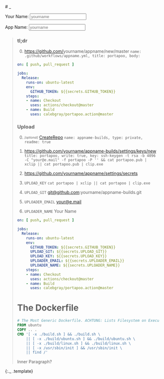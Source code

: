 <style>.header-level-1{display:none}</style># _
<style>img._,blockquote._{display:none}</style>
<script>
'use strict';

let $hand_id = 0;
Object.defineProperty(Function.prototype, '_id', {
  get: function() {
    Object.defineProperty(this, '_id', { value: $hand_id++, writable: false });
    return this._id;
  }
});

const $hand_ = {};
function $hand(context, id, hook) {
  switch (arguments.length) {
  case 1:
    id = context.id;
  case 2:
    if (!$hand_[id]) return;
    for (const hook of Object.values($hand_[id].hooks)) {
      hook.call($hand_[id].self, context);
    }
    return;
  }

  if (!$hand_[id]) {
    $hand_[id] = {self: context, hooks: {}};
  } else {
    $hand_[id].self = context;
  }
  $hand_[id].hooks[hook._id] = hook;
  for (const hook of Object.values($hand_[id].hooks)) {
    hook.call(context);
  }
}

function setEscapedHtml(trigger) {
  if (!trigger) return;
  this.innerHTML = trigger.value.replace(/&/g, '&amp;').replace(/</g, '&lt;').replace(/>/g, '&gt;').replace(/"/g, '&quot;').replace(/'/g, '&#039;');
}
</script>

<label for="yourname">Your Name: <input id="yourname" type="text" oninput="$hand(this)" onpropertychange="$hand(this)" placeholder="yourname"></label>

<label for="appname">App Name: <input id="appname" type="text" oninput="$hand(this)" onpropertychange="$hand(this)" placeholder="yourname"></label>

> ### tl;dr
> 
> 0. https://github.com/<span>yourname<img class="_" onload="$hand(this.parentNode, 'yourname', setEscapedHtml)" src="data:image/gif;base64,R0lGODlhAQABAIAAAP///wAAACH5BAEAAAAALAAAAAABAAEAAAICRAEAOw=="/></span>/<span>appname<img class="_" onload="$hand(this.parentNode, 'appname', setEscapedHtml)" src="data:image/gif;base64,R0lGODlhAQABAIAAAP///wAAACH5BAEAAAAALAAAAAABAAEAAAICRAEAOw=="/></span>/new/master `name: .github/workflows/appname.yml, title: portapoo, body: `
> 
> ```yaml
> on: [ push, pull_request ]
> 
> jobs:
>   Release:
>     runs-on: ubuntu-latest
>     env:
>       GITHUB_TOKEN: ${{secrets.GITHUB_TOKEN}}
>     steps:
>     - name: Checkout
>       uses: actions/checkout@master
>     - name: Build
>       uses: calebgray/portapoo.action@master
> ```
> 
> ### Upload
> 
> 0. _<sub><sup>[optional]</sup></sub>_ [CreateRepo](https://github.com/new) `name: appname-builds, type: private, readme: true`
> 
> 0. https://github.com/yourname/appname-builds/settings/keys/new `title: portapoo, write: true, key: ssh-keygen -t rsa -b 4096 -C "your@e.mail" -f portapoo -P '' && cat portapoo.pub | xclip || cat portapoo.pub | clip.exe`
> 
> 0. https://github.com/yourname/appname/settings/secrets
> 
> 0. `UPLOAD_KEY` `cat portapoo | xclip || cat portapoo | clip.exe`
> 
> 0. `UPLOAD_GIT` git@github.com:yourname/appname-builds.git
> 
> 0. `UPLOADER_EMAIL` your@e.mail
> 
> 0. `UPLOADER_NAME` Your Name
> 
> ```yaml
> on: [ push, pull_request ]
> 
> jobs:
>   Release:
>     runs-on: ubuntu-latest
>     env:
>       GITHUB_TOKEN: ${{secrets.GITHUB_TOKEN}}
>       UPLOAD_GIT: ${{secrets.UPLOAD_GIT}}
>       UPLOAD_KEY: ${{secrets.UPLOAD_KEY}}
>       UPLOADER_EMAIL: ${{secrets.UPLOADER_EMAIL}}
>       UPLOADER_NAME: ${{secrets.UPLOADER_NAME}}
>     steps:
>     - name: Checkout
>       uses: actions/checkout@master
>     - name: Build
>       uses: calebgray/portapoo.action@master
> ```
> 
> # The Dockerfile
> ```dockerfile
> # The Most Generic Dockerfile. ACHTUNG: Lists Filesystem on Execution Failure Because This is... For Development Only!!!
> FROM ubuntu
> COPY .. .
> CMD '[ -x ./build.sh ] && ./build.sh \
>     || [ -x ./build/ubuntu.sh ] && ./build/ubuntu.sh \
>     || [ -x ./build/linux.sh ] && ./build/linux.sh \
>     || [ -x /usr/sbin/init ] && /usr/sbin/init \
>     || find /'
> ```
> 
> <p class='specialParagraph' markdown='1'>
>   Inner Paragraph?
> </p>
> 
> <img class="_" onload="$hand(this.parentNode.parentNode, '_', renderTemplate)" src="data:image/gif;base64,R0lGODlhAQABAIAAAP///wAAACH5BAEAAAAALAAAAAABAAEAAAICRAEAOw=="/>
{:._ .template}
